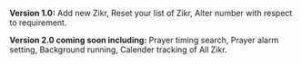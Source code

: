 **Version 1.0:**
Add new Zikr,
Reset your list of Zikr,
Alter number with respect to requirement.

**Version 2.0 coming soon including:**
Prayer timing search,
Prayer alarm setting,
Background running, 
Calender tracking of All Zikr.
